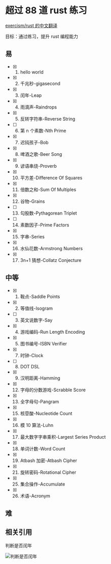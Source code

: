 # 超过 88 道 rust 练习

[exercism/rust 的中文翻译](https://llever.com/exercism-rust-zh/index.html)

目标：通过练习，提升 rust 编程能力

## 易
- [x] 1. hello world
- [x] 2. 千兆秒-gigasecond
- [x] 3. 闰年-Leap
- [x] 4. 雨滴声-Raindrops
- [x] 5. 反转字符串-Reverse String
- [ ] 6. 第 n 个素数-Nth Prime
- [x] 7. 迟钝孩子-Bob
- [x] 8. 啤酒之歌-Beer Song
- [x] 9. 谚语串烧-Proverb
- [x] 10. 平方差-Difference Of Squares
- [x] 11. 倍数之和-Sum Of Multiples
- [x] 12. 谷物-Grains
- [ ] 13. 勾股数-Pythagorean Triplet
- [ ] 14. 素数因子-Prime Factors
- [x] 15. 字串-Series
- [x] 16. 水仙花数-Armstrong Numbers
- [x] 17. 3n+1 猜想-Collatz Conjecture

## 中等
- [x] 1. 鞍点-Saddle Points
- [x] 2. 等值线-Isogram
- [ ] 3. 英文说数字-Say
- [x] 4. 游戏编码-Run Length Encoding
- [x] 5. 图书编号-ISBN Verifier
- [x] 7. 时钟-Clock
- [ ] 8. DOT DSL
- [x] 9. 汉明距离-Hamming
- [x] 12. 字母的分数游戏-Scrabble Score
- [x] 13. 全字母句-Pangram
- [x] 15. 核苷酸-Nucleotide Count
- [x] 16. 模 10 算法-Luhn
- [x] 17. 最大数字字串乘积-Largest Series Product
- [x] 18. 单词计数-Word Count
- [x] 19. Atbash 加密-Atbash Cipher
- [x] 21. 旋转密码-Rotational Cipher
- [x] 25. 集合操作-Accumulate
- [x] 26. 术语-Acronym

## 难

## 相关引用

判断是否闰年

![判断是否闰年](https://upload.wikimedia.org/wikipedia/commons/9/90/%E9%96%8F%E5%B9%B4%E6%BC%94%E7%AE%97%E6%B3%95.png)
